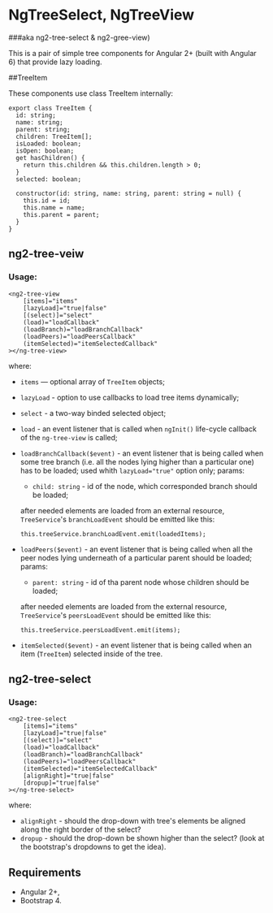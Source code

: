 # NgTreeSelect, NgTreeView 
###aka ng2-tree-select & ng2-gree-view)

This is a pair of simple tree components for Angular 2+ (built with Angular 6) that provide lazy loading.

##TreeItem

These components use class TreeItem internally:

```
export class TreeItem {
  id: string;
  name: string;
  parent: string;
  children: TreeItem[];
  isLoaded: boolean;
  isOpen: boolean;
  get hasChildren() {
    return this.children && this.children.length > 0;
  }
  selected: boolean;

  constructor(id: string, name: string, parent: string = null) {
    this.id = id;
    this.name = name;
    this.parent = parent;
  }
}
```

## ng2-tree-veiw

### Usage:
```
<ng2-tree-view 
    [items]="items" 
    [lazyLoad]="true|false" 
    [(select)]="select" 
    (load)="loadCallback" 
    (loadBranch)="loadBranchCallback" 
    (loadPeers)="loadPeersCallback"
    (itemSelected)="itemSelectedCallback"
></ng-tree-view>
```

where:
 * `items` — optional array of `TreeItem` objects;
 * `lazyLoad` - option to use callbacks to load tree items dynamically;
 * `select` - a two-way binded selected object;
 * `load` - an event listener that is called when `ngInit()` life-cycle callback of the `ng-tree-view` is called;
 * `loadBranchCallback($event)` - an event listener that is being called when some tree branch (i.e. all the nodes lying higher than a particular one) has to be loaded; used whith `lazyLoad="true"` option only; 
params:
     * `child: string` - id of the node, which corresponded branch should be loaded; 
     
     after needed elements are loaded from an external resource, `TreeService`'s `branchLoadEvent` should be emitted like this:
     ``` 
     this.treeService.branchLoadEvent.emit(loadedItems);
     ```
 * `loadPeers($event)` - an event listener that is being called when all the peer nodes lying underneath of a particular parent should be loaded; 
 params:
    * `parent: string` - id of tha parent node whose children should be loaded;
    
    after needed elements are loaded from the external resource, `TreeService`'s `peersLoadEvent` should be emitted like this:
    
    ```
    this.treeService.peersLoadEvent.emit(items);
    ```
 * `itemSelected($event)` - an event listener that is being called when an item (`TreeItem`) selected inside of the tree.
 
 
 ## ng2-tree-select
 
 ### Usage:
 
 ```
 <ng2-tree-select 
     [items]="items" 
     [lazyLoad]="true|false" 
     [(select)]="select" 
     (load)="loadCallback" 
     (loadBranch)="loadBranchCallback" 
     (loadPeers)="loadPeersCallback"
     (itemSelected)="itemSelectedCallback"
     [alignRight]="true|false"
     [dropup]="true|false"
 ></ng-tree-select>
 ```
 
 where:
 * `alignRight` - should the drop-down with tree's elements be aligned along the right border of the select?
 * `dropup` - should the drop-down be shown higher than the select?
 (look at the bootstrap's dropdowns to get the idea).
 
 
 ## Requirements
  * Angular 2+,
  * Bootstrap 4.

